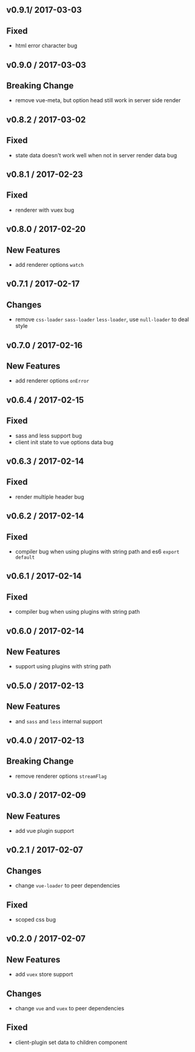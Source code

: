 v0.9.1/ 2017-03-03
---
## Fixed
  * html error character bug

v0.9.0 / 2017-03-03
---
## Breaking Change
  * remove vue-meta, but option head still work in server side render

v0.8.2 / 2017-03-02
---
## Fixed
  * state data doesn't work well when not in server render data bug

v0.8.1 / 2017-02-23
---
## Fixed
  * renderer with vuex bug

v0.8.0 / 2017-02-20
---
## New Features
  * add renderer options `watch`

v0.7.1 / 2017-02-17
---
## Changes
  * remove `css-loader` `sass-loader` `less-loader`, use `null-loader` to deal style

v0.7.0 / 2017-02-16
---
## New Features
  * add renderer options `onError`

v0.6.4 / 2017-02-15
---
## Fixed
  * sass and less support bug
  * client init state to vue options data bug

v0.6.3 / 2017-02-14
---
## Fixed
  * render multiple header bug

v0.6.2 / 2017-02-14
---
## Fixed
  * compiler bug when using plugins with string path and es6 `export default`

v0.6.1 / 2017-02-14
---
## Fixed
  * compiler bug when using plugins with string path 

v0.6.0 / 2017-02-14
---
## New Features
  * support using plugins with string path

v0.5.0 / 2017-02-13
---
## New Features
  * and `sass` and `less` internal support

v0.4.0 / 2017-02-13
---
## Breaking Change
  * remove renderer options `streamFlag`

v0.3.0 / 2017-02-09
---
## New Features
  * add vue plugin support
 
v0.2.1 / 2017-02-07
---
## Changes
  * change `vue-loader` to peer dependencies

## Fixed
  * scoped css bug

v0.2.0 / 2017-02-07
---
## New Features
  * add `vuex` store support

## Changes
  * change `vue` and `vuex` to peer dependencies

## Fixed
  * client-plugin set data to children component